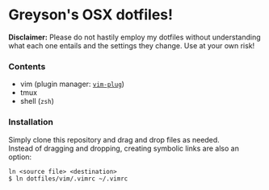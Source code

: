 # Greyson's OSX dotfiles!

**Disclaimer:** Please do not hastily employ my dotfiles without understanding what each one entails and the settings they change. Use at your own risk!

### Contents
* vim (plugin manager: [`vim-plug`](https://github.com/junegunn/vim-plug))
* tmux
* shell (`zsh`)

### Installation
Simply clone this repository and drag and drop files as needed.<br>
Instead of dragging and dropping, creating symbolic links are also an option:
```
ln <source file> <destination>
$ ln dotfiles/vim/.vimrc ~/.vimrc
```
